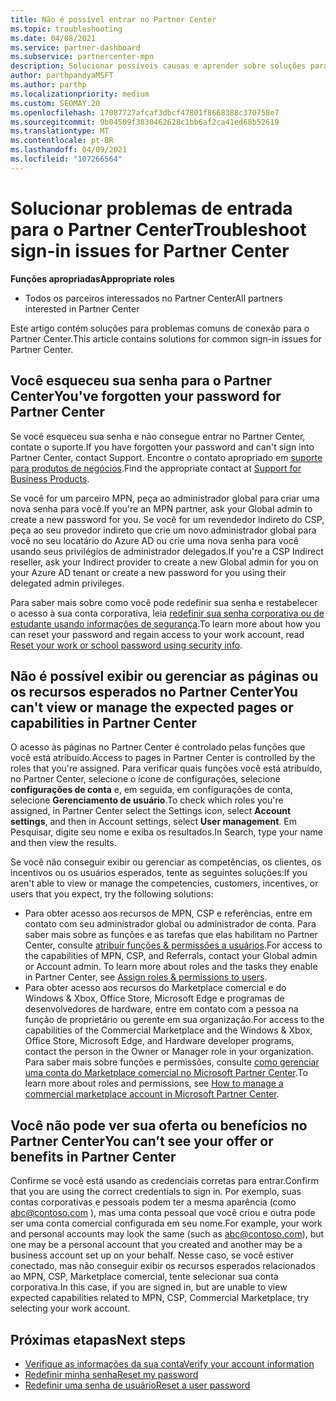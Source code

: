 ```yaml
---
title: Não é possível entrar no Partner Center
ms.topic: troubleshooting
ms.date: 04/08/2021
ms.service: partner-dashboard
ms.subservice: partnercenter-mpn
description: Solucionar possíveis causas e aprender sobre soluções para quando você não puder entrar no Partner Center-saiba mais sobre como redefinir senhas, verificar funções e verificar credenciais.
author: parthpandyaMSFT
ms.author: parthp
ms.localizationpriority: medium
ms.custom: SEOMAY.20
ms.openlocfilehash: 17087727afcaf3dbcf47801f8668388c370758e7
ms.sourcegitcommit: 9b04509f3830462628c1bb6af2ca41ed68b52619
ms.translationtype: MT
ms.contentlocale: pt-BR
ms.lasthandoff: 04/09/2021
ms.locfileid: "107266564"
---
```

# <a name="troubleshoot-sign-in-issues-for-partner-center"></a><span data-ttu-id="b162c-103">Solucionar problemas de entrada para o Partner Center</span><span class="sxs-lookup"><span data-stu-id="b162c-103">Troubleshoot sign-in issues for Partner Center</span></span>

<span data-ttu-id="b162c-104">**Funções apropriadas**</span><span class="sxs-lookup"><span data-stu-id="b162c-104">**Appropriate roles**</span></span>

- <span data-ttu-id="b162c-105">Todos os parceiros interessados no Partner Center</span><span class="sxs-lookup"><span data-stu-id="b162c-105">All partners interested in Partner Center</span></span>

<span data-ttu-id="b162c-106">Este artigo contém soluções para problemas comuns de conexão para o Partner Center.</span><span class="sxs-lookup"><span data-stu-id="b162c-106">This article contains solutions for common sign-in issues for Partner Center.</span></span>

## <a name="youve-forgotten-your-password-for-partner-center"></a><span data-ttu-id="b162c-107">Você esqueceu sua senha para o Partner Center</span><span class="sxs-lookup"><span data-stu-id="b162c-107">You've forgotten your password for Partner Center</span></span>

<span data-ttu-id="b162c-108">Se você esqueceu sua senha e não consegue entrar no Partner Center, contate o suporte.</span><span class="sxs-lookup"><span data-stu-id="b162c-108">If you have forgotten your password and can't sign into Partner Center, contact Support.</span></span> <span data-ttu-id="b162c-109">Encontre o contato apropriado em [suporte para produtos de negócios](/microsoft-365/admin/contact-support-for-business-products).</span><span class="sxs-lookup"><span data-stu-id="b162c-109">Find the appropriate contact at [Support for Business Products](/microsoft-365/admin/contact-support-for-business-products).</span></span>

<span data-ttu-id="b162c-110">Se você for um parceiro MPN, peça ao administrador global para criar uma nova senha para você.</span><span class="sxs-lookup"><span data-stu-id="b162c-110">If you're an MPN partner, ask your Global admin to create a new password for you.</span></span> <span data-ttu-id="b162c-111">Se você for um revendedor indireto do CSP, peça ao seu provedor indireto que crie um novo administrador global para você no seu locatário do Azure AD ou crie uma nova senha para você usando seus privilégios de administrador delegados.</span><span class="sxs-lookup"><span data-stu-id="b162c-111">If you're a CSP Indirect reseller, ask your Indirect provider to create a new Global admin for you on your Azure AD tenant or create a new password for you using their delegated admin privileges.</span></span>

<span data-ttu-id="b162c-112">Para saber mais sobre como você pode redefinir sua senha e restabelecer o acesso à sua conta corporativa, leia [redefinir sua senha corporativa ou de estudante usando informações de segurança](/azure/active-directory/user-help/active-directory-passwords-update-your-own-password#how-to-change-your-password).</span><span class="sxs-lookup"><span data-stu-id="b162c-112">To learn more about how you can reset your password and regain access to your work account, read [Reset your work or school password using security info](/azure/active-directory/user-help/active-directory-passwords-update-your-own-password#how-to-change-your-password).</span></span>

## <a name="you-cant-view-or-manage-the-expected-pages-or-capabilities-in-partner-center"></a><span data-ttu-id="b162c-113">Não é possível exibir ou gerenciar as páginas ou os recursos esperados no Partner Center</span><span class="sxs-lookup"><span data-stu-id="b162c-113">You can't view or manage the expected pages or capabilities in Partner Center</span></span>

<span data-ttu-id="b162c-114">O acesso às páginas no Partner Center é controlado pelas funções que você está atribuído.</span><span class="sxs-lookup"><span data-stu-id="b162c-114">Access to pages in Partner Center is controlled by the roles that you're assigned.</span></span> <span data-ttu-id="b162c-115">Para verificar quais funções você está atribuído, no Partner Center, selecione o ícone de configurações, selecione **configurações de conta** e, em seguida, em configurações de conta, selecione **Gerenciamento de usuário**.</span><span class="sxs-lookup"><span data-stu-id="b162c-115">To check which roles you're assigned, in Partner Center select the Settings icon, select **Account settings**, and then in Account settings, select **User management**.</span></span> <span data-ttu-id="b162c-116">Em Pesquisar, digite seu nome e exiba os resultados.</span><span class="sxs-lookup"><span data-stu-id="b162c-116">In Search, type your name and then view the results.</span></span>

<span data-ttu-id="b162c-117">Se você não conseguir exibir ou gerenciar as competências, os clientes, os incentivos ou os usuários esperados, tente as seguintes soluções:</span><span class="sxs-lookup"><span data-stu-id="b162c-117">If you aren't able to view or manage the competencies, customers, incentives, or users that you expect, try the following solutions:</span></span>

- <span data-ttu-id="b162c-118">Para obter acesso aos recursos de MPN, CSP e referências, entre em contato com seu administrador global ou administrador de conta. Para saber mais sobre as funções e as tarefas que elas habilitam no Partner Center, consulte [atribuir funções & permissões a usuários](permissions-overview.md).</span><span class="sxs-lookup"><span data-stu-id="b162c-118">For access to the capabilities of MPN, CSP, and Referrals, contact your Global admin or Account admin. To learn more about roles and the tasks they enable in Partner Center, see [Assign roles & permissions to users](permissions-overview.md).</span></span>
- <span data-ttu-id="b162c-119">Para obter acesso aos recursos do Marketplace comercial e do Windows & Xbox, Office Store, Microsoft Edge e programas de desenvolvedores de hardware, entre em contato com a pessoa na função de proprietário ou gerente em sua organização.</span><span class="sxs-lookup"><span data-stu-id="b162c-119">For access to the capabilities of the Commercial Marketplace and the Windows & Xbox, Office Store, Microsoft Edge, and Hardware developer programs, contact the person in the Owner or Manager role in your organization.</span></span> <span data-ttu-id="b162c-120">Para saber mais sobre funções e permissões, consulte [como gerenciar uma conta do Marketplace comercial no Microsoft Partner Center](/azure/marketplace/partner-center-portal/manage-account#define-user-roles-and-permissions).</span><span class="sxs-lookup"><span data-stu-id="b162c-120">To learn more about roles and permissions, see [How to manage a commercial marketplace account in Microsoft Partner Center](/azure/marketplace/partner-center-portal/manage-account#define-user-roles-and-permissions).</span></span>

## <a name="you-cant-see-your-offer-or-benefits-in-partner-center"></a><span data-ttu-id="b162c-121">Você não pode ver sua oferta ou benefícios no Partner Center</span><span class="sxs-lookup"><span data-stu-id="b162c-121">You can’t see your offer or benefits in Partner Center</span></span>

<span data-ttu-id="b162c-122">Confirme se você está usando as credenciais corretas para entrar.</span><span class="sxs-lookup"><span data-stu-id="b162c-122">Confirm that you are using the correct credentials to sign in.</span></span> <span data-ttu-id="b162c-123">Por exemplo, suas contas corporativas e pessoais podem ter a mesma aparência (como abc@contoso.com ), mas uma conta pessoal que você criou e outra pode ser uma conta comercial configurada em seu nome.</span><span class="sxs-lookup"><span data-stu-id="b162c-123">For example, your work and personal accounts may look the same (such as abc@contoso.com), but one may be a personal account that you created and another may be a business account set up on your behalf.</span></span> <span data-ttu-id="b162c-124">Nesse caso, se você estiver conectado, mas não conseguir exibir os recursos esperados relacionados ao MPN, CSP, Marketplace comercial, tente selecionar sua conta corporativa.</span><span class="sxs-lookup"><span data-stu-id="b162c-124">In this case, if you are signed in, but are unable to view expected capabilities related to MPN, CSP, Commercial Marketplace, try selecting your work account.</span></span>

## <a name="next-steps"></a><span data-ttu-id="b162c-125">Próximas etapas</span><span class="sxs-lookup"><span data-stu-id="b162c-125">Next steps</span></span>

- [<span data-ttu-id="b162c-126">Verifique as informações da sua conta</span><span class="sxs-lookup"><span data-stu-id="b162c-126">Verify your account information</span></span>](verification-responses.md)
- [<span data-ttu-id="b162c-127">Redefinir minha senha</span><span class="sxs-lookup"><span data-stu-id="b162c-127">Reset my password</span></span>](reset-my-pasword.md)
- [<span data-ttu-id="b162c-128">Redefinir uma senha de usuário</span><span class="sxs-lookup"><span data-stu-id="b162c-128">Reset a user password</span></span>](reset-a-user-password.md)